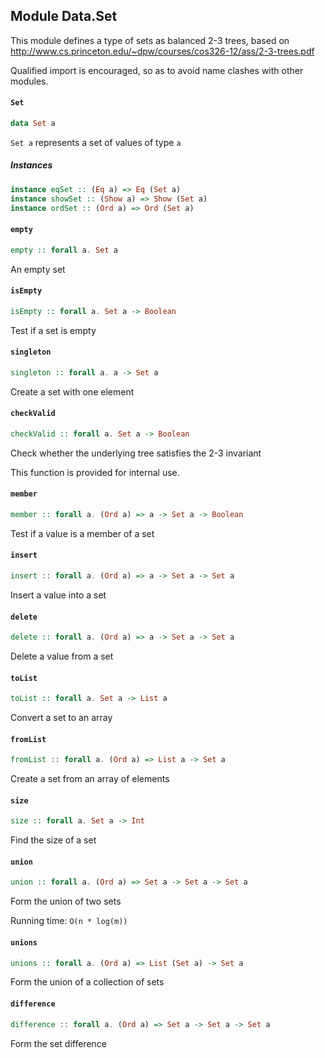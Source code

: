 ## Module Data.Set

This module defines a type of sets as balanced 2-3 trees, based on
<http://www.cs.princeton.edu/~dpw/courses/cos326-12/ass/2-3-trees.pdf>

Qualified import is encouraged, so as to avoid name clashes with other modules.

#### `Set`

``` purescript
data Set a
```

`Set a` represents a set of values of type `a`

##### Instances
``` purescript
instance eqSet :: (Eq a) => Eq (Set a)
instance showSet :: (Show a) => Show (Set a)
instance ordSet :: (Ord a) => Ord (Set a)
```

#### `empty`

``` purescript
empty :: forall a. Set a
```

An empty set

#### `isEmpty`

``` purescript
isEmpty :: forall a. Set a -> Boolean
```

Test if a set is empty

#### `singleton`

``` purescript
singleton :: forall a. a -> Set a
```

Create a set with one element

#### `checkValid`

``` purescript
checkValid :: forall a. Set a -> Boolean
```

Check whether the underlying tree satisfies the 2-3 invariant

This function is provided for internal use.

#### `member`

``` purescript
member :: forall a. (Ord a) => a -> Set a -> Boolean
```

Test if a value is a member of a set

#### `insert`

``` purescript
insert :: forall a. (Ord a) => a -> Set a -> Set a
```

Insert a value into a set

#### `delete`

``` purescript
delete :: forall a. (Ord a) => a -> Set a -> Set a
```

Delete a value from a set

#### `toList`

``` purescript
toList :: forall a. Set a -> List a
```

Convert a set to an array

#### `fromList`

``` purescript
fromList :: forall a. (Ord a) => List a -> Set a
```

Create a set from an array of elements

#### `size`

``` purescript
size :: forall a. Set a -> Int
```

Find the size of a set

#### `union`

``` purescript
union :: forall a. (Ord a) => Set a -> Set a -> Set a
```

Form the union of two sets

Running time: `O(n * log(m))`

#### `unions`

``` purescript
unions :: forall a. (Ord a) => List (Set a) -> Set a
```

Form the union of a collection of sets

#### `difference`

``` purescript
difference :: forall a. (Ord a) => Set a -> Set a -> Set a
```

Form the set difference


